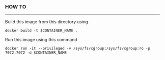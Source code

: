 ### HOW TO
------------

Build this image from this directory using

`docker build -t $CONTAINER_NAME .`

Run this image using this command

`docker run -it --privileged -v /sys/fs/cgroup:/sys/fs/cgroup:ro -p 7072:7072 -d $CONTAINER_NAME`
